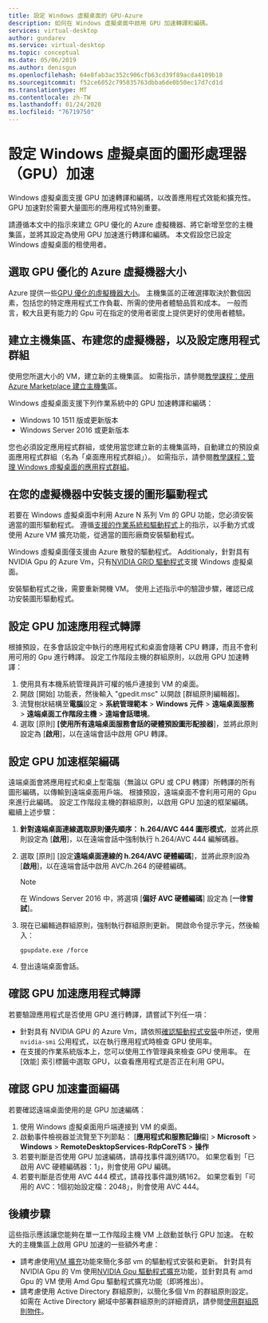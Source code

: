 ```yaml
---
title: 設定 Windows 虛擬桌面的 GPU-Azure
description: 如何在 Windows 虛擬桌面中啟用 GPU 加速轉譯和編碼。
services: virtual-desktop
author: gundarev
ms.service: virtual-desktop
ms.topic: conceptual
ms.date: 05/06/2019
ms.author: denisgun
ms.openlocfilehash: 64e8fab3ac352c906cfb63cd39f89acda4109b18
ms.sourcegitcommit: f52ce6052c795035763dbba6de0b50ec17d7cd1d
ms.translationtype: MT
ms.contentlocale: zh-TW
ms.lasthandoff: 01/24/2020
ms.locfileid: "76719750"
---
```

# <a name="configure-graphics-processing-unit-gpu-acceleration-for-windows-virtual-desktop"></a>設定 Windows 虛擬桌面的圖形處理器（GPU）加速

Windows 虛擬桌面支援 GPU 加速轉譯和編碼，以改善應用程式效能和擴充性。 GPU 加速對於需要大量圖形的應用程式特別重要。

請遵循本文中的指示來建立 GPU 優化的 Azure 虛擬機器、將它新增至您的主機集區，並將其設定為使用 GPU 加速進行轉譯和編碼。 本文假設您已設定 Windows 虛擬桌面的租使用者。

## <a name="select-a-gpu-optimized-azure-virtual-machine-size"></a>選取 GPU 優化的 Azure 虛擬機器大小

Azure 提供一些[GPU 優化的虛擬機器大小](/azure/virtual-machines/windows/sizes-gpu)。 主機集區的正確選擇取決於數個因素，包括您的特定應用程式工作負載、所需的使用者體驗品質和成本。 一般而言，較大且更有能力的 Gpu 可在指定的使用者密度上提供更好的使用者體驗。

## <a name="create-a-host-pool-provision-your-virtual-machine-and-configure-an-app-group"></a>建立主機集區、布建您的虛擬機器，以及設定應用程式群組

使用您所選大小的 VM，建立新的主機集區。 如需指示，請參閱[教學課程：使用 Azure Marketplace 建立主機集](/azure/virtual-desktop/create-host-pools-azure-marketplace)區。

Windows 虛擬桌面支援下列作業系統中的 GPU 加速轉譯和編碼：

* Windows 10 1511 版或更新版本
* Windows Server 2016 或更新版本

您也必須設定應用程式群組，或使用當您建立新的主機集區時，自動建立的預設桌面應用程式群組（名為「桌面應用程式群組」）。 如需指示，請參閱[教學課程：管理 Windows 虛擬桌面的應用程式群組](/azure/virtual-desktop/manage-app-groups)。

## <a name="install-supported-graphics-drivers-in-your-virtual-machine"></a>在您的虛擬機器中安裝支援的圖形驅動程式

若要在 Windows 虛擬桌面中利用 Azure N 系列 Vm 的 GPU 功能，您必須安裝適當的圖形驅動程式。 遵循[支援的作業系統和驅動程式](/azure/virtual-machines/windows/sizes-gpu#supported-operating-systems-and-drivers)上的指示，以手動方式或使用 Azure VM 擴充功能，從適當的圖形廠商安裝驅動程式。

Windows 虛擬桌面僅支援由 Azure 散發的驅動程式。 Additionaly，針對具有 NVIDIA Gpu 的 Azure Vm，只有[NVIDIA GRID 驅動程式](/azure/virtual-machines/windows/n-series-driver-setup#nvidia-grid-drivers)支援 Windows 虛擬桌面。

安裝驅動程式之後，需要重新開機 VM。 使用上述指示中的驗證步驟，確認已成功安裝圖形驅動程式。

## <a name="configure-gpu-accelerated-app-rendering"></a>設定 GPU 加速應用程式轉譯

根據預設，在多會話設定中執行的應用程式和桌面會隨著 CPU 轉譯，而且不會利用可用的 Gpu 進行轉譯。 設定工作階段主機的群組原則，以啟用 GPU 加速轉譯：

1. 使用具有本機系統管理員許可權的帳戶連接到 VM 的桌面。
2. 開啟 [開始] 功能表，然後輸入 "gpedit.msc" 以開啟 [群組原則編輯器]。
3. 流覽樹狀結構至**電腦**設定 > **系統管理範本** > **Windows 元件** > **遠端桌面服務** > **遠端桌面工作階段主機** > **遠端會話環境**。
4. 選取 [原則] **[使用所有遠端桌面服務會話的硬體預設圖形配接器**]，並將此原則設定為 [**啟用**]，以在遠端會話中啟用 GPU 轉譯。

## <a name="configure-gpu-accelerated-frame-encoding"></a>設定 GPU 加速框架編碼

遠端桌面會將應用程式和桌上型電腦（無論以 GPU 或 CPU 轉譯）所轉譯的所有圖形編碼，以傳輸到遠端桌面用戶端。 根據預設，遠端桌面不會利用可用的 Gpu 來進行此編碼。 設定工作階段主機的群組原則，以啟用 GPU 加速的框架編碼。 繼續上述步驟：

1. **針對遠端桌面連線選取原則優先順序： h.264/AVC 444 圖形模式**，並將此原則設定為 [**啟用**]，以在遠端會話中強制執行 h.264/AVC 444 編解碼器。
2. 選取 [原則] [設定**遠端桌面連線的 h.264/AVC 硬體編碼**]，並將此原則設為 [**啟用**]，以在遠端會話中啟用 AVC/h.264 的硬體編碼。

    >[!NOTE]
    >在 Windows Server 2016 中，將選項 [**偏好 AVC 硬體編碼**] 設定為 [**一律嘗試**]。

3. 現在已編輯過群組原則，強制執行群組原則更新。 開啟命令提示字元，然後輸入：

    ```batch
    gpupdate.exe /force
    ```

4. 登出遠端桌面會話。

## <a name="verify-gpu-accelerated-app-rendering"></a>確認 GPU 加速應用程式轉譯

若要驗證應用程式是否使用 GPU 進行轉譯，請嘗試下列任一項：

* 針對具有 NVIDIA GPU 的 Azure Vm，請依照[確認驅動程式安裝](/azure/virtual-machines/windows/n-series-driver-setup#verify-driver-installation)中所述，使用 `nvidia-smi` 公用程式，以在執行應用程式時檢查 GPU 使用率。
* 在支援的作業系統版本上，您可以使用工作管理員來檢查 GPU 使用率。 在 [效能] 索引標籤中選取 GPU，以查看應用程式是否正在利用 GPU。

## <a name="verify-gpu-accelerated-frame-encoding"></a>確認 GPU 加速畫面編碼

若要確認遠端桌面使用的是 GPU 加速編碼：

1. 使用 Windows 虛擬桌面用戶端連接到 VM 的桌面。
2. 啟動事件檢視器並流覽至下列節點： [**應用程式和服務記錄**檔] > **Microsoft** > **Windows** > **RemoteDesktopServices-RdpCoreTS** > **操作**
3. 若要判斷是否使用 GPU 加速編碼，請尋找事件識別碼170。 如果您看到「已啟用 AVC 硬體編碼器：1」，則會使用 GPU 編碼。
4. 若要判斷是否使用 AVC 444 模式，請尋找事件識別碼162。 如果您看到「可用的 AVC：1個初始設定檔：2048」，則會使用 AVC 444。

## <a name="next-steps"></a>後續步驟

這些指示應該讓您能夠在單一工作階段主機 VM 上啟動並執行 GPU 加速。 在較大的主機集區上啟用 GPU 加速的一些額外考慮：

* 請考慮使用[VM 擴充](/azure/virtual-machines/extensions/overview)功能來簡化多部 vm 的驅動程式安裝和更新。 針對具有 NVIDIA Gpu 的 Vm 使用[NVIDIA Gpu 驅動程式擴充](/azure/virtual-machines/extensions/hpccompute-gpu-windows)功能，並針對具有 amd Gpu 的 VM 使用 Amd Gpu 驅動程式擴充功能（即將推出）。
* 請考慮使用 Active Directory 群組原則，以簡化多個 Vm 的群組原則設定。 如需在 Active Directory 網域中部署群組原則的詳細資訊，請參閱[使用群組原則物件](https://go.microsoft.com/fwlink/p/?LinkId=620889)。
